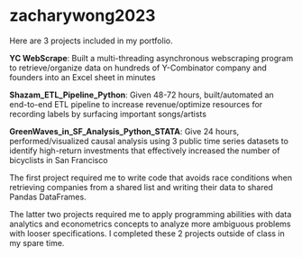 # zacharywong2023

Here are 3 projects included in my portfolio. 

**YC WebScrape**: Built a multi-threading asynchronous webscraping program to retrieve/organize data on hundreds of Y-Combinator company and founders into an Excel sheet in minutes

**Shazam_ETL_Pipeline_Python**: Given 48-72 hours, built/automated an end-to-end ETL pipeline to increase revenue/optimize resources for recording labels by surfacing important songs/artists

**GreenWaves_in_SF_Analysis_Python_STATA**: Give 24 hours, performed/visualized causal analysis using 3 public time series datasets to identify high-return investments that effectively increased the number of bicyclists in San Francisco

The first project required me to write code that avoids race conditions when retrieving companies from a shared list and writing their data to shared Pandas DataFrames.

The latter two projects required me to apply programming abilities with data analytics and econometrics concepts to analyze more ambiguous problems with looser specifications. I completed these 2 projects outside of class in my spare time.
